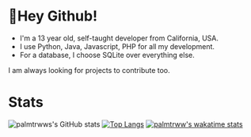 # 👋Hey Github!

- I'm a 13 year old, self-taught developer from California, USA. 
- I use Python, Java, Javascript, PHP for all my development. 
- For a database, I choose SQLite over everything else.

I am always looking for projects to contribute too.

# Stats
![palmtrwws's GitHub stats](https://github-readme-stats.vercel.app/api?username=palmtrwwisadev&show_icons=true&theme=radical)
[![Top Langs](https://github-readme-stats.vercel.app/api/top-langs/?username=palmtrww&layout=compact&theme=radical)](https://github.com/anuraghazra/github-readme-stats)
[![palmtrww's wakatime stats](https://github-readme-stats.vercel.app/api/wakatime?username=palmtrwwisadev)](https://github.com/anuraghazra/github-readme-stats)

